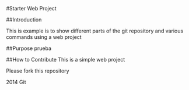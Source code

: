 #Starter Web Project

##Introduction

This is example is to show different parts of the git repository and various commands using a web project

##Purpose
prueba

##How to Contribute
This is a simple web project

Please fork this repository

2014 Git